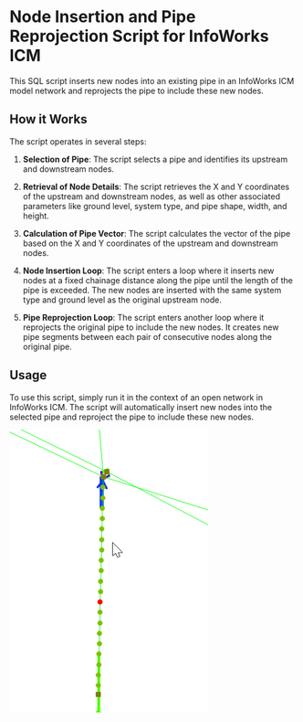 # Node Insertion and Pipe Reprojection Script for InfoWorks ICM

This SQL script inserts new nodes into an existing pipe in an InfoWorks ICM model network and reprojects the pipe to include these new nodes.

## How it Works

The script operates in several steps:

1. **Selection of Pipe**: The script selects a pipe and identifies its upstream and downstream nodes.

2. **Retrieval of Node Details**: The script retrieves the X and Y coordinates of the upstream and downstream nodes, as well as other associated parameters like ground level, system type, and pipe shape, width, and height.

3. **Calculation of Pipe Vector**: The script calculates the vector of the pipe based on the X and Y coordinates of the upstream and downstream nodes.

4. **Node Insertion Loop**: The script enters a loop where it inserts new nodes at a fixed chainage distance along the pipe until the length of the pipe is exceeded. The new nodes are inserted with the same system type and ground level as the original upstream node.

5. **Pipe Reprojection Loop**: The script enters another loop where it reprojects the original pipe to include the new nodes. It creates new pipe segments between each pair of consecutive nodes along the original pipe.

## Usage

To use this script, simply run it in the context of an open network in InfoWorks ICM. The script will automatically insert new nodes into the selected pipe and reproject the pipe to include these new nodes.

![Alt text](image.png)